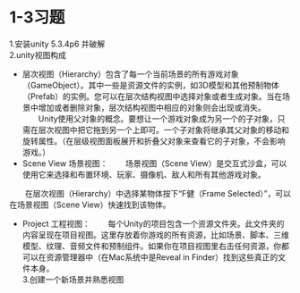 # 1-3习题
1.安装unity 5.3.4p6 并破解  
2.unity视图构成  
- 层次视图（Hierarchy）包含了每一个当前场景的所有游戏对象（GameObject）。其中一些是资源文件的实例，如3D模型和其他预制物体（Prefab）的实例。您可以在层次结构视图中选择对象或者生成对象。当在场景中增加或者删除对象，层次结构视图中相应的对象则会出现或消失。
　　Unity使用父对象的概念。要想让一个游戏对象成为另一个的子对象，只需在层次视图中把它拖到另一个上即可。一个子对象将继承其父对象的移动和旋转属性。（在层级视图面板展开和折叠父对象来查看它的子对象，不会影响游戏。）
- Scene View 场景视图：
　　场景视图（Scene View）是交互式沙盒，可以使用它来选择和布置环境、玩家、摄像机、敌人和所有其他游戏对象。

　　在层次视图（Hierarchy）中选择某物体按下“F健（Frame Selected）”，可以在场景视图（Scene View）快速找到该物体。
- Project 工程视图：
　　每个Unity的项目包含一个资源文件夹。此文件夹的内容呈现在项目视图。这里存放着你游戏的所有资源，比如场景、脚本、三维模型、纹理、音频文件和预制组件。如果你在项目视图里右击任何资源，你都可以在资源管理器中（在Mac系统中是Reveal in Finder）找到这些真正的文件本身。  
3.创建一个新场景并熟悉视图
